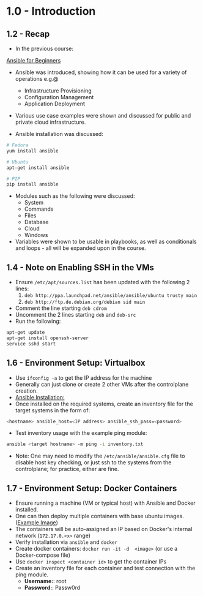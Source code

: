 # 1.0 - Introduction

## 1.2 - Recap

- In the previous course:

[Ansible for Beginners](https://www.notion.so/Ansible-for-Beginners-f5daddb3ec374428a263dda867c99cc9)

- Ansible was introduced, showing how it can be used for a variety of operations e.g.@
  - Infrastructure Provisioning
  - Configuration Management
  - Application Deployment

- Various use case examples were shown and discussed for public and private cloud infrastructure.
- Ansible installation was discussed:

```bash
# Fedora
yum install ansible

# Ubuntu
apt-get install ansible

# PIP
pip install ansible
```

- Modules such as the following were discussed:
  - System
  - Commands
  - Files
  - Database
  - Cloud
  - Windows
- Variables were shown to be usable in playbooks, as well as conditionals and loops - all will be expanded upon in the course.

## 1.4 - Note on Enabling SSH in the VMs

- Ensure `/etc/apt/sources.list` has been updated  with the following 2 lines:
    1. `deb http://ppa.launchpad.net/ansible/ansible/ubuntu trusty main`
    2. `deb http://ftp.de.debian.org/debian sid main`
- Comment the line starting `deb cdrom`
- Uncomment the 2 lines starting `deb` and `deb-src`
- Run the following:

```bash
apt-get update
apt-get install openssh-server
service sshd start
```

## 1.6 - Environment Setup: Virtualbox

- Use `ifconfig -a` to get the IP address for the machine
- Generally can just clone or create 2 other VMs after the controlplane creation.
- [Ansible Installation:](https://docs.ansible.com/ansible/latest/installation_guide/intro_installation.html)
- Once installed on the required systems, create an inventory file for the target systems in the form of:

```bash
<hostname> ansible_host=<IP address> ansible_ssh_pass=<password>
```

- Test inventory usage with the example ping module:

```bash
ansible <target hostname> -m ping -i inventory.txt
```

- Note: One may need to modify the `/etc/ansible/ansible.cfg` file to disable host key checking, or just ssh to the systems from the controlplane; for practice, either are fine.

## 1.7 - Environment Setup: Docker Containers

- Ensure running a machine (VM or typical host) with Ansible and Docker installed.
- One can then deploy multiple containers with base ubuntu images. ([Example Image](https://github.com/mmumshad/ubuntu-ssh-enabled))
- The containers will be auto-assigned an IP based on Docker's internal network (`172.17.0.<x>` range)
- Verify installation via `ansible` and `docker`
- Create docker containers: `docker run -it -d  <image>`  (or use a Docker-compose file)
- Use `docker inspect <container id>` to get the container IPs
- Create an inventory file for each container and test connection with the ping module.
  - **Username:**: root
  - **Password:**: Passw0rd
